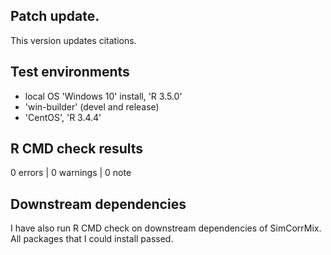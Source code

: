 ## Patch update.
This version updates citations.
  
## Test environments
* local OS 'Windows 10' install, 'R 3.5.0'
* 'win-builder' (devel and release)
* 'CentOS', 'R 3.4.4'

## R CMD check results

0 errors | 0 warnings | 0 note

## Downstream dependencies

I have also run R CMD check on downstream dependencies of SimCorrMix. 
All packages that I could install passed.

